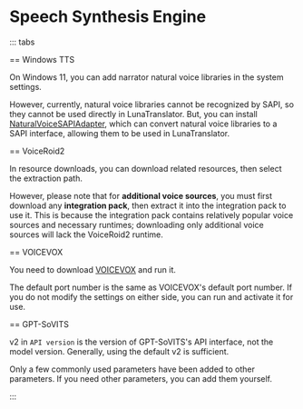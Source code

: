 # Speech Synthesis Engine

::: tabs

== Windows TTS

On Windows 11, you can add narrator natural voice libraries in the system settings.

However, currently, natural voice libraries cannot be recognized by SAPI, so they cannot be used directly in LunaTranslator. But, you can install [NaturalVoiceSAPIAdapter](https://github.com/gexgd0419/NaturalVoiceSAPIAdapter), which can convert natural voice libraries to a SAPI interface, allowing them to be used in LunaTranslator.

== VoiceRoid2

In resource downloads, you can download related resources, then select the extraction path.

However, please note that for **additional voice sources**, you must first download any **integration pack**, then extract it into the integration pack to use it. This is because the integration pack contains relatively popular voice sources and necessary runtimes; downloading only additional voice sources will lack the VoiceRoid2 runtime.

== VOICEVOX

You need to download [VOICEVOX](https://github.com/VOICEVOX/voicevox/releases) and run it.

The default port number is the same as VOICEVOX's default port number. If you do not modify the settings on either side, you can run and activate it for use.

== GPT-SoVITS

v2 in `API version` is the version of GPT-SoVITS's API interface, not the model version. Generally, using the default v2 is sufficient.

Only a few commonly used parameters have been added to other parameters. If you need other parameters, you can add them yourself.

:::